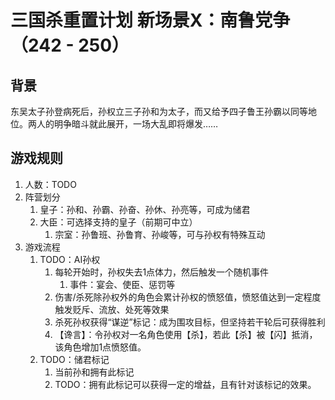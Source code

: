 # 三国杀重置计划 新场景X：南鲁党争（242 - 250）

## 背景

东吴太子孙登病死后，孙权立三子孙和为太子，而又给予四子鲁王孙霸以同等地位。两人的明争暗斗就此展开，一场大乱即将爆发……

## 游戏规则

1. 人数：TODO
2. 阵营划分
   1. 皇子：孙和、孙霸、孙奋、孙休、孙亮等，可成为储君
   2. 大臣：可选择支持的皇子（前期可中立）
      1. 宗室：孙鲁班、孙鲁育、孙峻等，可与孙权有特殊互动
3. 游戏流程
   1. TODO：AI孙权
      1. 每轮开始时，孙权失去1点体力，然后触发一个随机事件
         1. 事件：宴会、使臣、惩罚等
      2. 伤害/杀死除孙权外的角色会累计孙权的愤怒值，愤怒值达到一定程度触发贬斥、流放、处死等效果
      3. 杀死孙权获得“谋逆”标记：成为围攻目标，但坚持若干轮后可获得胜利
      4. 【谗言】：令孙权对一名角色使用【杀】，若此【杀】被【闪】抵消，该角色增加1点愤怒值。
   2. TODO：储君标记
      1. 当前孙和拥有此标记
      2. TODO：拥有此标记可以获得一定的增益，且有针对该标记的效果。
